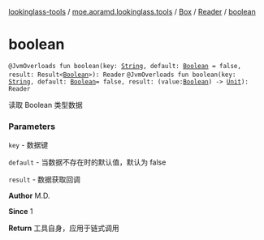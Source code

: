 [lookinglass-tools](../../../index.md) / [moe.aoramd.lookinglass.tools](../../index.md) / [Box](../index.md) / [Reader](index.md) / [boolean](./boolean.md)

# boolean

`@JvmOverloads fun boolean(key: `[`String`](https://kotlinlang.org/api/latest/jvm/stdlib/kotlin/-string/index.html)`, default: `[`Boolean`](https://kotlinlang.org/api/latest/jvm/stdlib/kotlin/-boolean/index.html)` = false, result: Result<`[`Boolean`](https://kotlinlang.org/api/latest/jvm/stdlib/kotlin/-boolean/index.html)`>): Reader`
`@JvmOverloads fun boolean(key: `[`String`](https://kotlinlang.org/api/latest/jvm/stdlib/kotlin/-string/index.html)`, default: `[`Boolean`](https://kotlinlang.org/api/latest/jvm/stdlib/kotlin/-boolean/index.html)` = false, result: (value: `[`Boolean`](https://kotlinlang.org/api/latest/jvm/stdlib/kotlin/-boolean/index.html)`) -> `[`Unit`](https://kotlinlang.org/api/latest/jvm/stdlib/kotlin/-unit/index.html)`): Reader`

读取 Boolean 类型数据

### Parameters

`key` - 数据键

`default` - 当数据不存在时的默认值，默认为 false

`result` - 数据获取回调

**Author**
M.D.

**Since**
1

**Return**
工具自身，应用于链式调用

